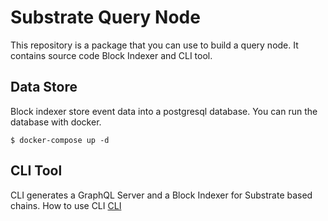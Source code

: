 # Substrate Query Node

This repository is a package that you can use to build a query node. It contains source code Block Indexer and CLI tool.

## Data Store

Block indexer store event data into a postgresql database. You can run the database with docker.

```
$ docker-compose up -d
```

## CLI Tool

CLI generates a GraphQL Server and a Block Indexer for Substrate based chains. How to use CLI [CLI](./cli/README.md)
